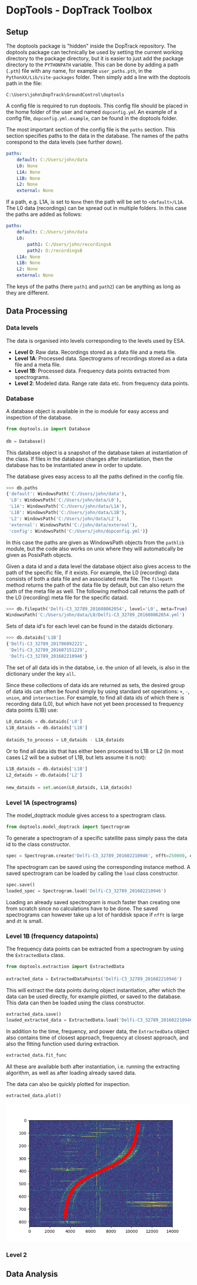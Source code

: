 DopTools - DopTrack Toolbox
===========================


Setup
-----

The doptools package is "hidden" inside the DopTrack repository. 
The doptools package can technically be used by setting the current working directory to the package directory, but it is easier to just add the package directory to the `PYTHONPATH` variable.
This can be done by adding a path (`.pth`) file with any name, for example `user_paths.pth`, in the `PythonXX/Lib/site-packages` folder. Then simply add a line with the doptools path in the file:
```
C:\Users\john\DopTrack\GroundControl\doptools
```

A config file is required to run doptools. This config file should be placed in the home folder of the user and named `dopconfig.yml`
An example of a config file, `dopconfig.yml.example`, can be found in the doptools folder.

The most important section of the config file is the `paths` section. This section specifies paths to the data in the database. 
The names of the paths corespond to the data levels (see further down). 

```yaml
paths:
    default: C:/Users/john/data
    L0: None
    L1A: None
    L1B: None
    L2: None
    external: None
```

If a path, e.g. L1A, is set to `None` then the path will be set to `<default>/L1A`.
The L0 data (recordings) can be spread out in multiple folders.
In this case the paths are added as follows:

```yaml
paths:
    default: C:/Users/john/data
    L0: 
        path1: C:/Users/john/recordingsA
        path2: D:/recordingsB
    L1A: None
    L1B: None
    L2: None
    external: None
```

The keys of the paths (here `path1` and `path2`) can be anything as long as they are different.








Data Processing
---------------

### Data levels

The data is organised into levels corresponding to the levels used by ESA.

* **Level 0**: Raw data. Recordings stored as a data file and a meta file.
* **Level 1A**: Processed data. Spectrograms of recordings  stored as a data file and a meta file.
* **Level 1B**: Processed data. Frequency data points extracted from spectrograms. 
* **Level 2**: Modeled data. Range rate data etc. from frequency data points.








### Database

A database object is available in the io module for easy access and inspection of the database.
```python
from doptools.io import Database

db = Database()
```

This database object is a snapshot of the database taken at instantiation of the class. 
If files in the database changes after instantiation, then the database has to be instantiated anew in order to update.

The database gives easy access to all the paths defined in the config file.
```python
>>> db.paths
{'default': WindowsPath('C:/Users/john/data'),
 'L0': WindowsPath('C:/Users/john/data/L0'),
 'L1A': WindowsPath('C:/Users/john/data/L1A'),
 'L1B': WindowsPath('C:/Users/john/data/L1B'),
 'L2': WindowsPath('C:/Users/john/data/L2'),
 'external': WindowsPath('C:/john/data/external'),
 'config': WindowsPath('C:/Users/john/dopconfig.yml')}
```
In this case the paths are given as WindowsPath objects from the `pathlib` module, but the code also works on unix where they will automatically be given as PosixPath objects.

Given a data id and a data level the database object also gives access to the path of the specific file, if it exists. 
For example, the L0 (recording) data consists of both a data file and an associated meta file. The `filepath` method returns the path of the data file by default, but can also return the path of the meta file as well. 
The following method call returns the path of the L0 (recording) meta file for the specific dataid.
```python
>>> db.filepath('Delfi-C3_32789_201608062054', level='L0', meta=True)
WindowsPath('C:/Users/john/data/L0/Delfi-C3_32789_201608062054.yml')
```

Sets of data id's for each level can be found in the dataids dictionary.
```python
>>> db.dataids['L1B']
{'Delfi-C3_32789_201706092221',
 'Delfi-C3_32789_201607151229',
 'Delfi-C3_32789_201602210946'}
```
The set of all data ids in the databse, i.e. the union of all levels, is also in the dictionary under the key `all`.

Since these collections of data ids are returned as sets, the desired group of data ids can often be found simply by using standard set operations: `+`, `-`, `union`, and `intersection`.
For example, to find all data ids of which there is recording data (L0), but which have not yet been processed to frequency data points (L1B) use:
```python
L0_dataids = db.dataids['L0']
L1B_dataids = db.dataids['L1B']

dataids_to_process = L0_dataids - L1A_dataids
```
Or to find all data ids that has either been processed to L1B or L2 (in most cases L2 will be a subset of L1B, but lets assume it is not):
```python
L1B_dataids = db.dataids['L1B']
L2_dataids = db.dataids['L2']

new_dataids = set.union(L0_dataids, L1A_dataids)
```








### Level 1A (spectrograms)

The model_doptrack module gives access to a spectrogram class.

```python
from doptools.model_doptrack import Spectrogram
```

To generate a spectrogram of a specific satellite pass simply pass the data id to the class constructor.

```python
spec = Spectrogram.create('Delfi-C3_32789_201602210946', nfft=250000, dt=0.2)
```

The spectrogram can be saved using the corresponding instance method. A saved spectrogram can be loaded by calling the `load` class constructor.

```python
spec.save()
loaded_spec = Spectrogram.load('Delfi-C3_32789_201602210946')
```

Loading an already saved spectrogram is much faster than creating one from scratch since no calculations have to be done.
The saved spectrograms can however take up a lot of harddisk space if `nfft` is large and `dt` is small.







### Level 1B (frequency datapoints)

The frequency data points can be extracted from a spectrogram by using the `ExtractedData` class.

```python
from doptools.extraction import ExtractedData

extracted_data = ExtractedDataPoints('Delfi-C3_32789_201602210946')
```

This will extract the data points during object instantiation, after which the data can be used directly, for example plotted, or saved to the database. This data can then be loaded using the class constructor.
```python
extracted_data.save()
loaded_extracted_data = ExtractedData.load('Delfi-C3_32789_201602210946')
```

In addition to the time, frequency, and power data, the `ExtractedData` object also contains time of closest approach, frequency at closest approach, and also the fitting function used during extraction.
```python
extracted_data.fit_func
```
All these are available both after instantiation, i.e. running the extracting algorithm, as well as after loading already saved data.

The data can also be quickly plotted for inspection.
```python
extracted_data.plot()
```

![Extracted data](/docs/images/extracted.png "Test")





### Level 2









Data Analysis
-------------















































